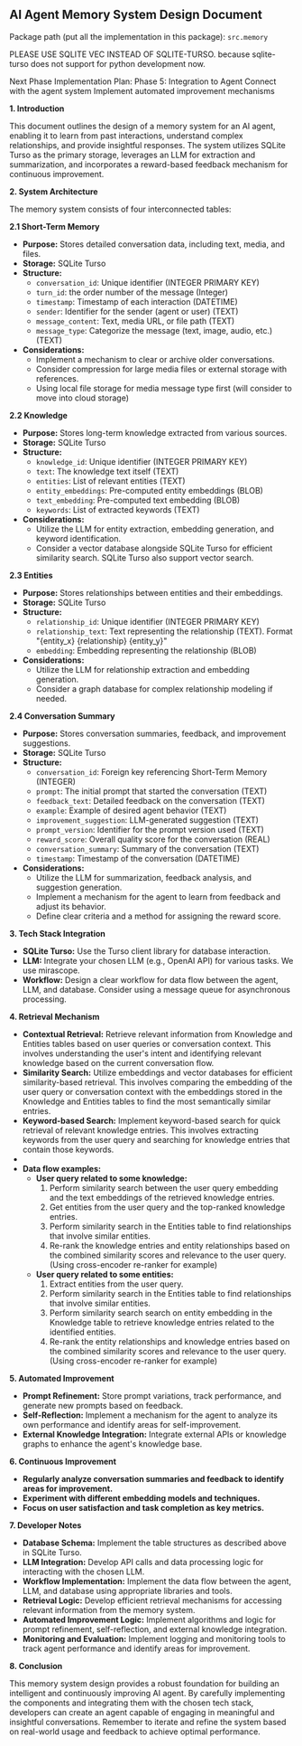 ## AI Agent Memory System Design Document

Package path (put all the implementation in this package): `src.memory`

PLEASE USE SQLITE VEC INSTEAD OF SQLITE-TURSO. because sqlite-turso does not support for python development now.


Next Phase Implementation Plan:
Phase 5: Integration to Agent
Connect with the agent system
Implement automated improvement mechanisms


**1. Introduction**

This document outlines the design of a memory system for an AI agent, enabling it to learn from past interactions, understand complex relationships, and provide insightful responses. The system utilizes SQLite Turso as the primary storage, leverages an LLM for extraction and summarization, and incorporates a reward-based feedback mechanism for continuous improvement.

**2. System Architecture**

The memory system consists of four interconnected tables:

**2.1 Short-Term Memory**

* **Purpose:** Stores detailed conversation data, including text, media, and files.
* **Storage:** SQLite Turso
* **Structure:**
    * `conversation_id`: Unique identifier (INTEGER PRIMARY KEY)
    * `turn_id`: the order number of the message (Integer)
    * `timestamp`: Timestamp of each interaction (DATETIME)
    * `sender`: Identifier for the sender (agent or user) (TEXT)
    * `message_content`: Text, media URL, or file path (TEXT)
    * `message_type`: Categorize the message (text, image, audio, etc.) (TEXT)
* **Considerations:**
    * Implement a mechanism to clear or archive older conversations.
    * Consider compression for large media files or external storage with references.
    * Using local file storage for media message type first (will consider to move into cloud storage)

**2.2 Knowledge**

* **Purpose:** Stores long-term knowledge extracted from various sources.
* **Storage:** SQLite Turso
* **Structure:**
    * `knowledge_id`: Unique identifier (INTEGER PRIMARY KEY)
    * `text`: The knowledge text itself (TEXT)
    * `entities`: List of relevant entities (TEXT)
    * `entity_embeddings`: Pre-computed entity embeddings (BLOB)
    * `text_embedding`: Pre-computed text embedding (BLOB)
    * `keywords`: List of extracted keywords (TEXT)
* **Considerations:**
    * Utilize the LLM for entity extraction, embedding generation, and keyword identification.
    * Consider a vector database alongside SQLite Turso for efficient similarity search. SQLite Turso also support vector search.

**2.3 Entities**

* **Purpose:** Stores relationships between entities and their embeddings.
* **Storage:** SQLite Turso
* **Structure:**
    * `relationship_id`: Unique identifier (INTEGER PRIMARY KEY)
    * `relationship_text`: Text representing the relationship (TEXT). Format "{entity_x} {relationship} {entity_y}"
    * `embedding`: Embedding representing the relationship (BLOB)
* **Considerations:**
    * Utilize the LLM for relationship extraction and embedding generation.
    * Consider a graph database for complex relationship modeling if needed.

**2.4 Conversation Summary**

* **Purpose:** Stores conversation summaries, feedback, and improvement suggestions.
* **Storage:** SQLite Turso
* **Structure:**
    * `conversation_id`: Foreign key referencing Short-Term Memory (INTEGER)
    * `prompt`: The initial prompt that started the conversation (TEXT)
    * `feedback_text`: Detailed feedback on the conversation (TEXT)
    * `example`: Example of desired agent behavior (TEXT)
    * `improvement_suggestion`: LLM-generated suggestion (TEXT)
    * `prompt_version`: Identifier for the prompt version used (TEXT)
    * `reward_score`: Overall quality score for the conversation (REAL)
    * `conversation_summary`: Summary of the conversation (TEXT)
    * `timestamp`: Timestamp of the conversation (DATETIME)
* **Considerations:**
    * Utilize the LLM for summarization, feedback analysis, and suggestion generation.
    * Implement a mechanism for the agent to learn from feedback and adjust its behavior.
    * Define clear criteria and a method for assigning the reward score.

**3. Tech Stack Integration**

* **SQLite Turso:** Use the Turso client library for database interaction.
* **LLM:** Integrate your chosen LLM (e.g., OpenAI API) for various tasks. We use mirascope.
* **Workflow:** Design a clear workflow for data flow between the agent, LLM, and database. Consider using a message queue for asynchronous processing.

**4. Retrieval Mechanism**

* **Contextual Retrieval:** Retrieve relevant information from Knowledge and Entities tables based on user queries or conversation context. This involves understanding the user's intent and identifying relevant knowledge based on the current conversation flow.
* **Similarity Search:** Utilize embeddings and vector databases for efficient similarity-based retrieval. This involves comparing the embedding of the user query or conversation context with the embeddings stored in the Knowledge and Entities tables to find the most semantically similar entries.
* **Keyword-based Search:** Implement keyword-based search for quick retrieval of relevant knowledge entries. This involves extracting keywords from the user query and searching for knowledge entries that contain those keywords.
* 
* **Data flow examples:**
    * **User query related to some knowledge:**
        1. Perform similarity search between the user query embedding and the text embeddings of the retrieved knowledge entries. 
        2. Get entities from the user query and the top-ranked knowledge entries.
        3. Perform similarity search in the Entities table to find relationships that involve similar entities.
        4. Re-rank the knowledge entries and entity relationships based on the combined similarity scores and relevance to the user query. (Using cross-encoder re-ranker for example)
    * **User query related to some entities:**
        1. Extract entities from the user query.
        2. Perform similarity search in the Entities table to find relationships that involve similar entities.
        3. Perform similarity search search on entity embedding in the Knowledge table to retrieve knowledge entries related to the identified entities.
        4. Re-rank the entity relationships and knowledge entries based on the combined similarity scores and relevance to the user query. (Using cross-encoder re-ranker for example)



**5. Automated Improvement**

* **Prompt Refinement:** Store prompt variations, track performance, and generate new prompts based on feedback.
* **Self-Reflection:** Implement a mechanism for the agent to analyze its own performance and identify areas for self-improvement.
* **External Knowledge Integration:** Integrate external APIs or knowledge graphs to enhance the agent's knowledge base.

**6. Continuous Improvement**

* **Regularly analyze conversation summaries and feedback to identify areas for improvement.**
* **Experiment with different embedding models and techniques.**
* **Focus on user satisfaction and task completion as key metrics.**

**7. Developer Notes**

* **Database Schema:** Implement the table structures as described above in SQLite Turso.
* **LLM Integration:** Develop API calls and data processing logic for interacting with the chosen LLM.
* **Workflow Implementation:** Implement the data flow between the agent, LLM, and database using appropriate libraries and tools.
* **Retrieval Logic:** Develop efficient retrieval mechanisms for accessing relevant information from the memory system.
* **Automated Improvement Logic:** Implement algorithms and logic for prompt refinement, self-reflection, and external knowledge integration.
* **Monitoring and Evaluation:** Implement logging and monitoring tools to track agent performance and identify areas for improvement.

**8. Conclusion**

This memory system design provides a robust foundation for building an intelligent and continuously improving AI agent. By carefully implementing the components and integrating them with the chosen tech stack, developers can create an agent capable of engaging in meaningful and insightful conversations. Remember to iterate and refine the system based on real-world usage and feedback to achieve optimal performance. 
